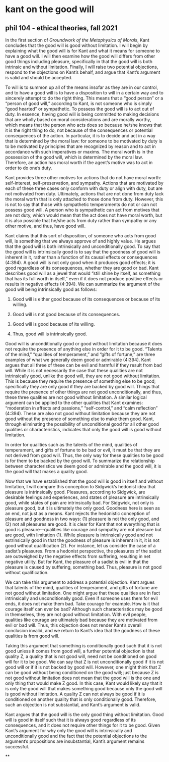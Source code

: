 # kant on the good will
## phil 104 - ethical theories, fall 2021

In the first section of *Groundwork of the Metaphysics of Morals*, Kant concludes that the good will is good without limitation. I will begin by explaining what the good will is for Kant and what it means for someone to have a good will. I will then examine how the good will differs from other good things including pleasure, specifically in that the good will is both intrinsic and without limitation. Finally, I will raise two potential objections, respond to the objections on Kant’s behalf, and argue that Kant’s argument is valid and should be accepted.

To will is to summon up all of the means insofar as they are in our control, and to have a good will is to have a disposition to will in a certain way and to sincerely attempt to do the right thing. This means that a “good person” or a “person of good will,” according to Kant, is not someone who is simply “good hearted” or sympathetic. To possess the good will is to act out of duty. In essence, having good will is being committed to making decisions that are wholly based on moral considerations and are morally worthy, which means that the person who acts does so because he/she knows that it is the right thing to do, not because of the consequences or potential consequences of the action. In particular, it is to decide and act in a way that is determined by the moral law: for someone to be motivated by duty is to be motivated by principles that are recognized by reason and to act in accordance with such imperatives or maxims. The moral worth is in the possession of the good will, which is determined by the moral law. Therefore, an action has moral worth if the agent’s motive was to act in order to do one’s duty.

Kant provides three other motives for actions that do not have moral worth: self-interest, self-preservation, and sympathy. Actions that are motivated by each of these three cases only conform with duty or align with duty, but are not motivated from duty. Ultimately, actions that are not done from duty lack the moral worth that is only attached to those done from duty. However, this is not to say that those with sympathetic temperaments do not or can not possess good will. A person who is sympathetic can act from motives that are not duty, which would mean that the act does not have moral worth, but it is also possible that he/she acts from duty rather than sympathy or any other motive, and thus, have good will.

Kant claims that this sort of disposition, of someone who acts from good will, is something that we always approve of and highly value. He argues that the good will is both intrinsically and unconditionally good. To say that the good will is intrinsically good is to say that the goodness of good will is inherent in it, rather than a function of its causal effects or consequences (4:394). A good will is not only good when it produces good effects; it is good regardless of its consequences, whether they are good or bad. Kant describes good will as a jewel that would “still shine by itself, as something that has its full worth in itself,” even if it does not produce positive effects or results in negative effects (4:394). We can summarize the argument of the good will being intrinsically good as follows:

1.  Good will is either good because of its consequences or because of its willing. 
    
2.  Good will is not good because of its consequences.
    
3.  Good will is good because of its willing.
    
4.  Thus, good will is intrinsically good.
    

Good will is unconditionally good or good without limitation because it does not require the presence of anything else in order for it to be good. “Talents of the mind,” “qualities of temperament,” and “gifts of fortune,” are three examples of what we generally deem good or admirable (4:394). Kant argues that all three of these can be evil and harmful if they result from bad will. While it is not necessarily the case that these qualities are not intrinsically good, unlike the good will, they are not good without limitation. This is because they require the presence of something else to be good; specifically they are only good if they are backed by good will. Things that require the presence of other things are not good unconditionally, and thus, these three qualities are not good without limitation. A similar logical argument can be applied to the other qualities that Kant examines: “moderation in affects and passions,” “self-control,” and “calm reflection” (4:394). These are also not good without limitation because they are not good without the presence of something else to make them good. Kant, through eliminating the possibility of unconditional good for all other good qualities or characteristics, indicates that only the good will is good without limitation. 

In order for qualities such as the talents of the mind, qualities of temperament, and gifts of fortune to be bad or evil, it must be that they are not derived from good will. Thus, the only way for these qualities to be good is for them to be backed by the good will. To summarize the relationship between characteristics we deem good or admirable and the good will, it is the good will that makes a quality good.

Now that we have established that the good will is good in itself and without limitation, I will compare this conception to Sidgwick’s hedonist idea that pleasure is intrinsically good. Pleasures, according to Sidgwick, are desirable feelings and experiences, and states of pleasure are intrinsically good, while states of pain are intrinsically bad. For Sidgwick, not only is pleasure good, but it is ultimately the only good. Goodness here is seen as an end, not just as a means. Kant rejects the hedonistic conception of pleasure and goodness in two ways: (1) pleasure is not the only good, and (2) not all pleasures are good. It is clear for Kant that not everything that is good is pleasure—qualities like courage and sympathy are not pleasure but are good, with limitation (1). While pleasure is intrinsically good and not extrinsically good in that the goodness of pleasure is inherent in it, it is not good without qualification (2). For instance, let us consider the case of a sadist’s pleasures. From a hedonist perspective, the pleasures of the sadist are outweighed by the negative effects from suffering, resulting in net negative utility. But for Kant, the pleasure of a sadist is evil in that the pleasure is caused by suffering, something bad. Thus, pleasure is not good without qualification.

We can take this argument to address a potential objection. Kant argues that talents of the mind, qualities of temperament, and gifts of fortune are not good without limitation. One might argue that these qualities are in fact intrinsically and unconditionally good. Even if someone uses them for evil ends, it does not make them bad. Take courage for example. How is it that courage itself can ever be bad? Although such characteristics may be good in themselves, they are not good without limitation. With evil people, qualities like courage are ultimately bad because they are motivated from evil or bad will. Thus, this objection does not render Kant’s overall conclusion invalid, and we return to Kant’s idea that the goodness of these qualities is from good will. 

Taking this argument that something is conditionally good such that it is not good unless it comes from good will, a further potential objection is that quality Z, a quality that is not good will, need not be conditioned on good will for it to be good. We can say that Z is not unconditionally good if it is not good will or if it is not backed by good will. However, one might think that Z can be good without being conditioned on the good will; just because Z is not good without limitation does not mean that the good will is the one and only thing that would make Z good. In this case, Kant would likely say that it is only the good will that makes something good because only the good will is good without limitation. A quality Z can not always be good if it is conditioned on another quality that is only conditionally good. Therefore, such an objection is not substantial, and Kant’s argument is valid. 

Kant argues that the good will is the only good thing without limitation. Good will is good in itself such that it is always good regardless of its consequences, and it does not require other things for it to be good. Given Kant’s argument for why only the good will is intrinsically and unconditionally good and the fact that the potential objections to the argument’s propositions are insubstantial, Kant’s argument remains successful.

**